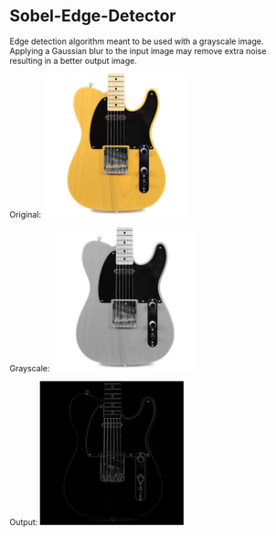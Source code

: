 # Sobel-Edge-Detector

Edge detection algorithm meant to be used with a grayscale image. Applying a Gaussian blur to the input image may remove extra noise resulting in a better output image.

Original:
<img src=images/guitar.png width=50% alt="">

Grayscale:
<img src=images/guitar-grayscale.png width=50%>

Output:
<img src=images/guitar-edges.png width=50%>
